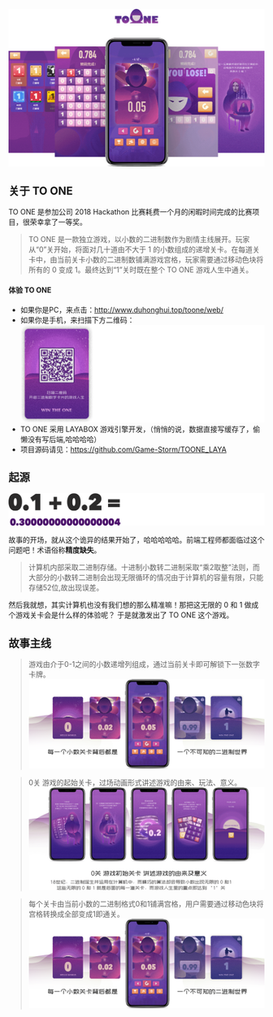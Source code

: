 ![image](https://github.com/Game-Storm/TOONE_LAYA/blob/master/github/%E6%80%BB%E4%BD%93.png)

## 关于 TO ONE
TO ONE 是参加公司 2018 Hackathon 比赛耗费一个月的闲暇时间完成的比赛项目，很荣幸拿了一等奖。
>TO ONE 是一款独立游戏，以小数的二进制数作为剧情主线展开。玩家从“0”关开始，将面对几十道由不大于 1 的小数组成的递增关卡。在每道关卡中，由当前关卡小数的二进制数铺满游戏宫格，玩家需要通过移动色块将所有的 0 变成 1。最终达到“1”关时既在整个 TO ONE 游戏人生中通关。
#### 体验 TO ONE
* 如果你是PC，来点击：http://www.duhonghui.top/toone/web/  
* 如果你是手机，来扫描下方二维码：
![image](https://github.com/Game-Storm/TOONE_LAYA/blob/master/github/0.png)
* TO ONE 采用 LAYABOX 游戏引擎开发，（悄悄的说，数据直接写缓存了，偷懒没有写后端,哈哈哈哈）
* 项目源码请见：https://github.com/Game-Storm/TOONE_LAYA


## 起源
![image](https://github.com/Game-Storm/TOONE_LAYA/blob/master/github/9.png) 
  
故事的开场，就从这个诡异的结果开始了，哈哈哈哈哈。前端工程师都面临过这个问题吧！术语俗称**精度缺失**。
>计算机内部采取二进制存储。十进制小数转二进制采取“乘2取整”法则，而大部分的小数转二进制会出现无限循环的情况由于计算机的容量有限，只能存储52位,故出现误差。

然后我就想，其实计算机也没有我们想的那么精准嘛！那把这无限的 0 和 1 做成个游戏关卡会是什么样的体验呢？
于是就激发出了 TO ONE 这个游戏。

## 故事主线
>游戏由介于0-1之间的小数递增列组成，通过当前关卡即可解锁下一张数字卡牌。
![image](https://github.com/Game-Storm/TOONE_LAYA/blob/master/github/10.png)

>0关 游戏的起始关卡，过场动画形式讲述游戏的由来、玩法、意义。
![image](https://github.com/Game-Storm/TOONE_LAYA/blob/master/github/2.png)

>每个关卡由当前小数的二进制格式0和1铺满宫格，用户需要通过移动色块将宫格转换成全部变成1即通关。
![image](https://github.com/Game-Storm/TOONE_LAYA/blob/master/github/10.png)
